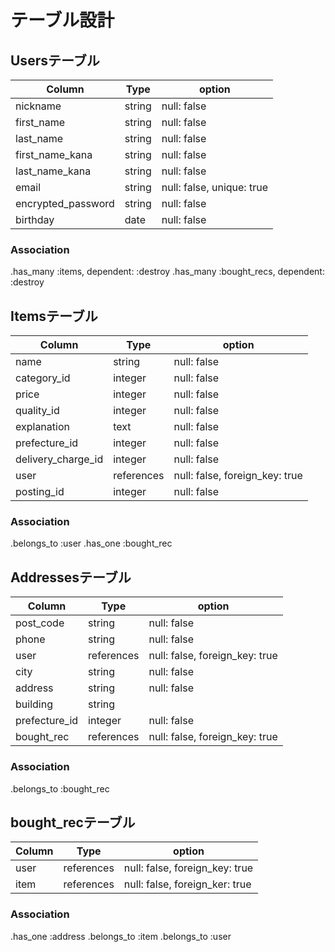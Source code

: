 # テーブル設計

## Usersテーブル

|Column            |Type  |option                   |
|------------------|------|-------------------------|
|nickname          |string|null: false              |
|first_name        |string|null: false              |
|last_name         |string|null: false              |
|first_name_kana   |string|null: false              |
|last_name_kana    |string|null: false              |
|email             |string|null: false, unique: true|
|encrypted_password|string|null: false              |
|birthday          |date  |null: false              |

### Association
  .has_many :items, dependent: :destroy
  .has_many :bought_recs, dependent: :destroy


## Itemsテーブル

|Column            |Type      |option                        |
|------------------|----------|------------------------------|
|name              |string    |null: false                   |
|category_id       |integer   |null: false                   |
|price             |integer   |null: false                   |
|quality_id        |integer   |null: false                   |
|explanation       |text      |null: false                   |
|prefecture_id     |integer   |null: false                   |
|delivery_charge_id|integer   |null: false                   |
|user              |references|null: false, foreign_key: true|
|posting_id        |integer   |null: false                   |

### Association

  .belongs_to :user
  .has_one :bought_rec

## Addressesテーブル

|Column        |Type      |option                        |
|--------------|----------|------------------------------|
|post_code     |string    |null: false                   |
|phone         |string    |null: false                   |
|user          |references|null: false, foreign_key: true|
|city          |string    |null: false                   |
|address       |string    |null: false                   |
|building      |string    |                              |
|prefecture_id |integer   |null: false                   |
|bought_rec    |references|null: false, foreign_key: true|

### Association

  .belongs_to :bought_rec


## bought_recテーブル

|Column |Type      |option                        |
|-------|----------|------------------------------|
|user   |references|null: false, foreign_key: true|
|item   |references|null: false, foreign_ker: true|

### Association

  .has_one :address
  .belongs_to :item
  .belongs_to :user